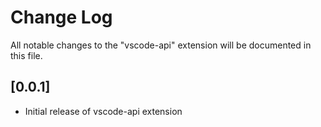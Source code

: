 # Change Log
All notable changes to the "vscode-api" extension will be documented in this file.


## [0.0.1]
- Initial release of vscode-api extension
